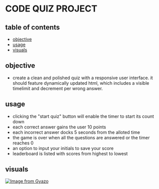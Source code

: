 # CODE QUIZ PROJECT

## table of contents
- [objective](objective)
- [usage](usage)
- [visuals](visuals)
## objective
- create a clean and polished quiz with a responsive user interface. it should feature dynamically updated html, which includes a visible timelimit and decrement per wrong answer. 

## usage
- clicking the "start quiz" button will enable the timer to start its count down
- each correct answer gains the user 10 points
- each incorrect answer docks 5 seconds from the alloted time
- the game is over when all the questions are answered or the timer reaches 0
- an option to input your initials to save your score
- leaderboard is listed with scores from highest to lowest

## visuals
[![Image from Gyazo](https://i.gyazo.com/4c794e765e143c258ba84024ed314bc3.gif)](https://gyazo.com/4c794e765e143c258ba84024ed314bc3)